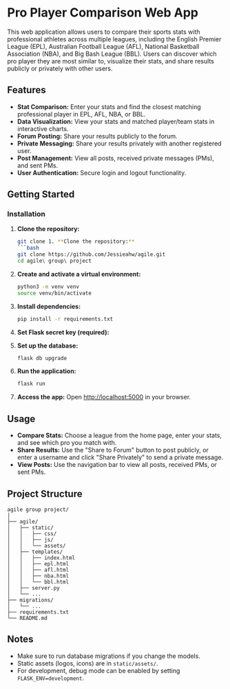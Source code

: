 # Pro Player Comparison Web App

This web application allows users to compare their sports stats with professional athletes across multiple leagues, including the English Premier League (EPL), Australian Football League (AFL), National Basketball Association (NBA), and Big Bash League (BBL). Users can discover which pro player they are most similar to, visualize their stats, and share results publicly or privately with other users.

## Features

- **Stat Comparison:** Enter your stats and find the closest matching professional player in EPL, AFL, NBA, or BBL.
- **Data Visualization:** View your stats and matched player/team stats in interactive charts.
- **Forum Posting:** Share your results publicly to the forum.
- **Private Messaging:** Share your results privately with another registered user.
- **Post Management:** View all posts, received private messages (PMs), and sent PMs.
- **User Authentication:** Secure login and logout functionality.

## Getting Started

### Installation

1. **Clone the repository:**
    ```bash
    git clone 1. **Clone the repository:**
    ```bash
    git clone https://github.com/Jessieahw/agile.git
    cd agile\ group\ project
    ```

2. **Create and activate a virtual environment:**
    ```bash
    python3 -m venv venv
    source venv/bin/activate
    ```

3. **Install dependencies:**
    ```bash
    pip install -r requirements.txt
    ```

4. **Set Flask secret key (required):**



5. **Set up the database:**
    ```bash
    flask db upgrade
    ```

6. **Run the application:**
    ```bash
    flask run
    ```

7. **Access the app:**
    Open [http://localhost:5000](http://localhost:5000) in your browser.



## Usage

- **Compare Stats:** Choose a league from the home page, enter your stats, and see which pro you match with.
- **Share Results:** Use the "Share to Forum" button to post publicly, or enter a username and click "Share Privately" to send a private message.
- **View Posts:** Use the navigation bar to view all posts, received PMs, or sent PMs.

## Project Structure

```
agile group project/
│
├── agile/
│   ├── static/
│   │   ├── css/
│   │   ├── js/
│   │   └── assets/
│   ├── templates/
│   │   ├── index.html
│   │   ├── epl.html
│   │   ├── afl.html
│   │   ├── nba.html
│   │   └── bbl.html
│   ├── server.py
│   └── ...
├── migrations/
│   └── ...
├── requirements.txt
└── README.md
```

## Notes

- Make sure to run database migrations if you change the models.
- Static assets (logos, icons) are in `static/assets/`.
- For development, debug mode can be enabled by setting `FLASK_ENV=development`.
